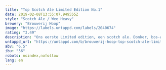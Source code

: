 ```yaml
---
title: "Top Scotch Ale Limited Edition No.1"
date: 2019-02-08T13:55:07.949555Z
style: "Scotch Ale / Wee Heavy"
brewery: "Brouwerij Hoop"
image: "https://labels.untappd.com/labels/2040674"
rating: "3.49"
description: "Ons eerste Limited edition, een scotch ale. Donker, bos-achtig met een kruidig zoetje."
untappd_url: "https://untappd.com/b/brouwerij-hoop-top-scotch-ale-limited-edition-no-1/2040674"
abv: "6.5"
ibu: "36"
robots: noindex,nofollow
lang: en
---
```

